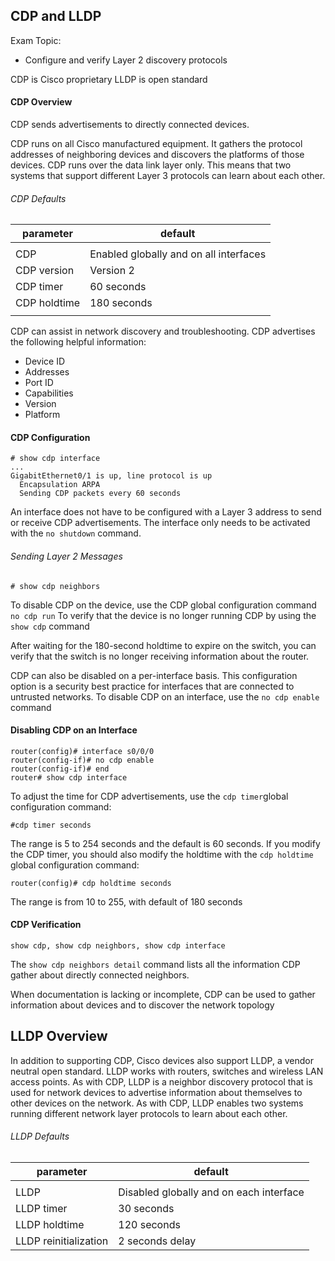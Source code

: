 ## CDP and LLDP

Exam Topic:

- Configure and verify Layer 2 discovery protocols

CDP is Cisco proprietary
LLDP is open standard

#### CDP Overview 

CDP sends advertisements to directly connected devices.

CDP runs on all Cisco manufactured equipment. It gathers the protocol addresses of neighboring devices and discovers the platforms of those devices. CDP runs over the data link layer only. This means that two systems that support different Layer 3 protocols can learn about each other.

###### CDP Defaults

| parameter    | default                                |
|--------------|----------------------------------------|
|              |                                        |
| CDP          | Enabled globally and on all interfaces |
| CDP version  | Version 2                              |
| CDP timer    | 60 seconds                             |
| CDP holdtime | 180 seconds                            |
|              |                                        |


CDP can assist in network discovery and troubleshooting. CDP advertises the following helpful information:
- Device ID
- Addresses
- Port ID
- Capabilities
- Version 
- Platform 

#### CDP Configuration
```
# show cdp interface 
...
GigabitEthernet0/1 is up, line protocol is up
  Encapsulation ARPA
  Sending CDP packets every 60 seconds
```

An interface does not have to be configured with a Layer 3 address to send or receive CDP advertisements. The interface only needs to be activated with the ```no shutdown``` command. 

###### Sending Layer 2 Messages
```
# show cdp neighbors

```

To disable CDP on the device, use the CDP global configuration command ```no cdp run``` To verify that the device is no longer running CDP by using the ```show cdp``` command 

After waiting for the 180-second holdtime to expire on the switch, you can verify that the switch is no longer receiving information about the router.

CDP can also be disabled on a per-interface basis. This configuration option is a security best practice for interfaces that are connected to untrusted networks. 
To disable CDP on an interface, use the ```no cdp enable``` command

#### Disabling CDP on an Interface 
```
router(config)# interface s0/0/0
router(config-if)# no cdp enable 
router(config-if)# end 
router# show cdp interface 
```

To adjust the time for CDP advertisements, use the ```cdp timer```global configuration command:
```
#cdp timer seconds
```

The range is 5 to 254 seconds and the default is 60 seconds. If you modify the CDP timer, you should also modify the holdtime with the ```cdp holdtime``` global configuration command:
```
router(config)# cdp holdtime seconds
```

The range is from 10 to 255, with default of 180 seconds

#### CDP Verification 
```
show cdp, show cdp neighbors, show cdp interface
```

The ```show cdp neighbors detail``` command lists all the information CDP gather about directly connected neighbors. 

When documentation is lacking or incomplete, CDP can be used to gather information about devices and to discover the network topology


## LLDP Overview

In addition to supporting CDP, Cisco devices also support LLDP, a vendor neutral open standard. LLDP works with routers, switches and wireless LAN access points. As with CDP, LLDP is a neighbor discovery protocol that is used for network devices to advertise information about themselves to other devices on the network. As with CDP, LLDP enables two systems running different network layer protocols to learn about each other. 

###### LLDP Defaults 
| parameter              | default                                 |
|------------------------|-----------------------------------------|
|                        |                                         |
| LLDP                   | Disabled globally and on each interface |
| LLDP timer             | 30 seconds                              |
| LLDP holdtime          | 120 seconds                             |
| LLDP reinitialization  | 2 seconds delay                         |
